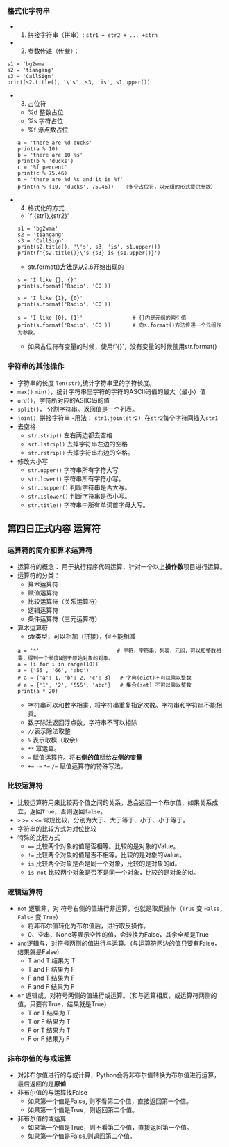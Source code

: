 ### 格式化字符串  
  - 1. 拼接字符串（拼串）: `str1 + str2 + ... +strn`
  - 2. 参数传递（传叁）：
  ```
  s1 = 'bg2wma'
  s2 = 'tiangang'
  s3 = 'CallSign'
  print(s2.title(), '\'s', s3, 'is', s1.upper())
  ```
  - 3. 占位符
    - %d 整数占位
    - %s 字符占位
    - %f 浮点数占位
    ```
    a = 'there are %d ducks'
    print(a % 10)
    b = 'there are 10 %s'
    print(b % 'ducks')
    c = '%f percent'
    print(c % 75.46)
    n = 'there are %d %s and it is %f'
    print(n % (10, 'ducks', 75.46))   （多个占位符，以元组的形式提供参数）
    ```
  - 4. 格式化的方式
    - `f'{str1},{str2}'
    ```
    s1 = 'bg2wma'
    s2 = 'tiangang'
    s3 = 'CallSign'
    print(s2.title(), '\'s', s3, 'is', s1.upper())
    print(f'{s2.title()}\'s {s3} is {s1.upper()}')
    ```
    - str.format()**方法**是从2.6开始出现的
    ```
    s = 'I like {}, {}'
    print(s.format('Radio', 'CQ'))

    s = 'I like {1}, {0}'
    print(s.format('Radio', 'CQ'))

    s = 'I like {0}, {1}'                # {}内是元组的索引值
    print(s.format('Radio', 'CQ'))       # 向s.format()方法传递一个元组作为参数。
    ```
    - 如果占位符有变量的时候，使用f'{}'，没有变量的时候使用str.format()
    
    
### 字符串的其他操作  
  - 字符串的长度 `len(str)`,统计字符串里的字符长度。
  - `max()` `min()`，统计字符串里字符的字符的ASCII码值的最大（最小）值
  - `ord()`，字符所对应的ASIIC码的值
  - `split()`， 分割字符串。返回值是一个列表。
  - `join()`, 拼接字符串
    -用法： `str1.join(str2)`, 在`str2`每个字符间插入`str1`
  - 去空格
    - `str.strip()` 左右两边都去空格
    - `srt.lstrip()` 去掉字符串左边的空格
    - `str.rstrip()` 去掉字符串右边的空格。
  - 修改大小写
    - `str.upper()` 字符串所有字符大写
    - `str.lower()` 字符串所有字符小写。
    - `str.isupper()` 判断字符串是否大写。
    - `str.islower()` 判断字符串是否小写。
    - `str.title()` 字符串中所有单词首字母大写。

## 第四日正式内容 运算符
### 运算符的简介和算术运算符  
  - 运算符的概念： 用于执行程序代码运算，针对一个以上**操作数**项目进行运算。
  - 运算符的分类：
    - 算术运算符
    - 赋值运算符
    - 比较运算符（关系运算符）
    - 逻辑运算符
    - 条件运算符（三元运算符）
  - 算术运算符
    - str类型，可以相加（拼接），但不能相减
    ```
    a = '*'                         # 字符，字符串，列表，元组，可以和整数相乘，得到一个长度N倍于原始对象的对象。
    a = [i for i in range(10)]
    a = ('55', '66', 'abc')
    # a = {'a': 1, 'b': 2, 'c': 3}   # 字典(dict)不可以乘以整数
    # a = {'1', '2', '555', 'abc'}   # 集合(set) 不可以乘以整数
    print(a * 20)
    ```
    - 字符串可以和数字相乘，将字符串重复指定次数。字符串和字符串不能相乘。
    - 数字除法返回浮点数，字符串不可以相除
    - `//`表示除法取整
    - `%` 表示取模（取余）
    - `**` 幂运算。
    - `=` 赋值运算符。将**右侧的值**赋给**左侧的变量**
    - `+=` `-=` `*=` `/=` 赋值运算符的特殊写法。
### 比较运算符  
  - 比较运算符用来比较两个值之间的关系，总会返回一个布尔值，如果关系成立，返回`True`，否则返回`false`。
  - `>` `>=` `<` `<=` 常规比较，分别为大于、大于等于、小于、小于等于。
  - 字符串的比较方式为对位比较  
  - 特殊的比较方式
    - `==` 比较两个对象的值是否相等。比较的是对象的Value。
    - `!=` 比较两个对象的值是否不相等。比较的是对象的Value。
    - `is` 比较两个对象是否是同一个对象，比较的是对象的id。
    - `is not` 比较两个对象是否不是同一个对象，比较的是对象的id。

### 逻辑运算符  
  - `not` 逻辑非，对 符号右侧的值进行非运算，也就是取反操作（`True` 变 `False`， `Fals`e 变 `True`）
    - 将非布尔值转化为布尔值后，进行取反操作。
    - 0、空串、None等表示空性的值，会转换为False，其余全都是True
  - `and`逻辑与，对符号两侧的值进行与运算。(与运算符两边的值只要有False，结果就是False)
    - T and T 结果为 T
    - T and F 结果为 F
    - F and T 结果为 F
    - F and F 结果为 F
  - `or` 逻辑或，对符号两侧的值进行或运算。（和与运算相反，或运算符两侧的值，只要有True，结果就是True)
    - T or T 结果为 T
    - T or F 结果为 T
    - F or T 结果为 T
    - F or F 结果为 F
    
### 非布尔值的与或运算  
  - 对非布尔值进行的与或计算，Python会将非布尔值转换为布尔值进行运算，最后返回的是**原值**
  - 非布尔值的与运算找False
    - 如果第一个值是False, 则不看第二个值，直接返回第一个值。 
    - 如果第一个值是True，则返回第二个值。
  - 非布尔值的或运算
    - 如果第一个值是True，则不看第二个值，直接返回第一个值。
    - 如果第一个值是False,则返回第二个值。
    
